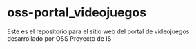 # oss-portal_videojuegos
Este es el repositorio para el sitio web del portal de videojuegos desarrollado por OSS Proyecto de IS
